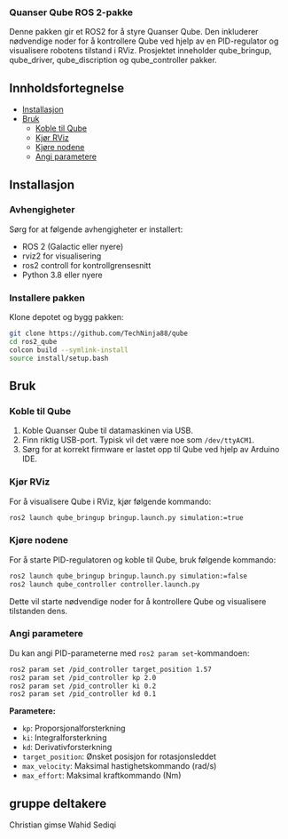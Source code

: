 ### Quanser Qube ROS 2-pakke

Denne pakken gir et ROS2 for å styre  Quanser Qube. Den inkluderer nødvendige noder for å kontrollere Qube ved hjelp av en PID-regulator og visualisere robotens tilstand i RViz.
Prosjektet inneholder qube_bringup, qube_driver, qube_discription og qube_controller pakker.

## Innholdsfortegnelse

- [Installasjon](#installasjon)
- [Bruk](#bruk)
  - [Koble til Qube](#koble-til-qube)
  - [Kjør RViz](#kjør-rviz)
  - [Kjøre nodene](#kjøre-nodene)
  - [Angi parametere](#angi-parametere)

## Installasjon

### Avhengigheter

Sørg for at følgende avhengigheter er installert:

- ROS 2 (Galactic eller nyere)
- rviz2 for visualisering
- ros2 controll for kontrollgrensesnitt
- Python 3.8 eller nyere
### Installere pakken

Klone depotet og bygg pakken:

```bash
git clone https://github.com/TechNinja88/qube
cd ros2_qube
colcon build --symlink-install
source install/setup.bash
```

## Bruk

### Koble til Qube

1. Koble Quanser Qube til datamaskinen via USB.
2. Finn riktig USB-port. Typisk vil det være noe som `/dev/ttyACM1`.
3. Sørg for at korrekt firmware er lastet opp til Qube ved hjelp av Arduino IDE.

### Kjør RViz
For å visualisere Qube i RViz, kjør følgende kommando:

```bash
ros2 launch qube_bringup bringup.launch.py simulation:=true
```

### Kjøre nodene

For å starte PID-regulatoren og koble til Qube, bruk følgende kommando:



```bash
ros2 launch qube_bringup bringup.launch.py simulation:=false
ros2 launch qube_controller controller.launch.py
```

Dette vil starte nødvendige noder for å kontrollere Qube og visualisere tilstanden dens.

### Angi parametere

Du kan angi PID-parameterne med `ros2 param set`-kommandoen:

```bash
ros2 param set /pid_controller target_position 1.57
ros2 param set /pid_controller kp 2.0
ros2 param set /pid_controller ki 0.2
ros2 param set /pid_controller kd 0.1
```

**Parametere:**
- `kp`: Proporsjonalforsterkning
- `ki`: Integralforsterkning
- `kd`: Derivativforsterkning
- `target_position`: Ønsket posisjon for rotasjonsleddet
- `max_velocity`: Maksimal hastighetskommando (rad/s)
- `max_effort`: Maksimal kraftkommando (Nm)
## gruppe deltakere
Christian gimse 
Wahid Sediqi
